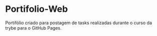 # Portifolio-Web
Portifólio criado para postagem de tasks realizadas durante o curso da trybe para o GitHub Pages.
